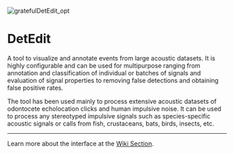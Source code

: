 
![gratefulDetEdit_opt](https://user-images.githubusercontent.com/29802707/55186161-194b2000-5153-11e9-848a-2cc1eed55222.png)







# DetEdit
A tool to visualize and annotate events from large acoustic datasets. It is highly configurable and can be used for multipurpose ranging from annotation and classification of individual or batches of signals and evaluation of signal properties to removing false detections and obtaining false positive rates.

The tool has been used mainly to process extensive acoustic datasets of odontocete echolocation clicks and human impulsive noise. It can be used to process any stereotyped impulsive signals such as species-specific acoustic signals or calls from fish, crustaceans, bats, birds, insects, etc.

------------

Learn more about the interface at the [Wiki Section](https://github.com/ScrippsWhaleAcoustics/DetEdit/wiki).
